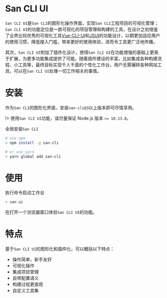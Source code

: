 
# San CLI UI

`San CLI UI`是`San CLI`的图形化操作界面，实现`San CLI`工程项目的可视化管理；`San CLI UI`的功能定位是一款可视化的项目管理和构建的工具，在设计之初借鉴了业界比较优秀的可视化工具[Vue-CLI-UI](https://cli.vuejs.org/dev-guide/ui-api.html)和[JSUI](https://github.com/kitze/JSUI)的功能设计，以期更加适应用户的使用习惯，降低接入门槛，带来更好的使用体验，进而令工具更广泛地传播。

其次，`San CLI UI`附加了插件化设计，使得`San CLI UI`在功能增强的基础上更易于扩展，为更多功能集成提供了可能。随着插件建设的丰富，比如集成各种构建流程、小工具等，最终目标实现千人千面的个性化工作台，用户无需辗转各种网站工具，可以在`San CLI UI`处理一切工作相关的事情。

# 安装

作为`San CLI`的图形化界面，安装`san-cli@3`以上版本即可尽情享用。

!> 使用`San CLI UI`功能，请尽量保证 Node.js 版本 `>= 10.13.0`。

全局安装`San CLI`

```bash
# use npm 
> npm install -g san-cli

# or use yarn 
> yarn global add san-cli
```

# 使用

执行命令启动工作台

```bash
> san ui
```

在打开一个浏览器窗口体验`San CLI UI`的功能。

# 特点

基于`San CLI UI`的图形化和插件化，可以概括以下特点：

- 操作简单，新手友好
- 可视化操作
- 集成项目管理
- 自带配置语义
- 构建过程更直观
- 自定义工具集

